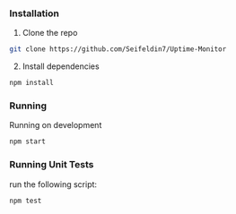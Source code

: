 ### Installation

1. Clone the repo

```sh
git clone https://github.com/Seifeldin7/Uptime-Monitor
```

2. Install dependencies

```sh
npm install
```

### Running

Running on development

```sh
npm start
```

### Running Unit Tests

run the following script:
```sh
npm test
```

